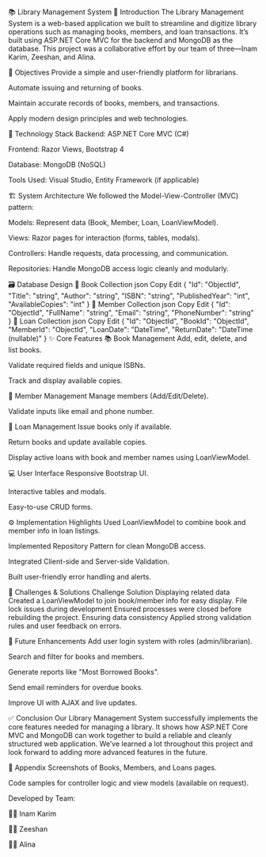 📚 Library Management System
👋 Introduction
The Library Management System is a web-based application we built to streamline and digitize library operations such as managing books, members, and loan transactions. It’s built using ASP.NET Core MVC for the backend and MongoDB as the database. This project was a collaborative effort by our team of three—Inam Karim, Zeeshan, and Alina.

🎯 Objectives
Provide a simple and user-friendly platform for librarians.

Automate issuing and returning of books.

Maintain accurate records of books, members, and transactions.

Apply modern design principles and web technologies.

🧰 Technology Stack
Backend: ASP.NET Core MVC (C#)

Frontend: Razor Views, Bootstrap 4

Database: MongoDB (NoSQL)

Tools Used: Visual Studio, Entity Framework (if applicable)

🏗️ System Architecture
We followed the Model-View-Controller (MVC) pattern:

Models: Represent data (Book, Member, Loan, LoanViewModel).

Views: Razor pages for interaction (forms, tables, modals).

Controllers: Handle requests, data processing, and communication.

Repositories: Handle MongoDB access logic cleanly and modularly.

🗃️ Database Design
📘 Book Collection
json
Copy
Edit
{
  "Id": "ObjectId",
  "Title": "string",
  "Author": "string",
  "ISBN": "string",
  "PublishedYear": "int",
  "AvailableCopies": "int"
}
👤 Member Collection
json
Copy
Edit
{
  "Id": "ObjectId",
  "FullName": "string",
  "Email": "string",
  "PhoneNumber": "string"
}
🔁 Loan Collection
json
Copy
Edit
{
  "Id": "ObjectId",
  "BookId": "ObjectId",
  "MemberId": "ObjectId",
  "LoanDate": "DateTime",
  "ReturnDate": "DateTime (nullable)"
}
✨ Core Features
📚 Book Management
Add, edit, delete, and list books.

Validate required fields and unique ISBNs.

Track and display available copies.

👥 Member Management
Manage members (Add/Edit/Delete).

Validate inputs like email and phone number.

🔄 Loan Management
Issue books only if available.

Return books and update available copies.

Display active loans with book and member names using LoanViewModel.

💻 User Interface
Responsive Bootstrap UI.

Interactive tables and modals.

Easy-to-use CRUD forms.

⚙️ Implementation Highlights
Used LoanViewModel to combine book and member info in loan listings.

Implemented Repository Pattern for clean MongoDB access.

Integrated Client-side and Server-side Validation.

Built user-friendly error handling and alerts.

🧩 Challenges & Solutions
Challenge	Solution
Displaying related data	Created a LoanViewModel to join book/member info for easy display.
File lock issues during development	Ensured processes were closed before rebuilding the project.
Ensuring data consistency	Applied strong validation rules and user feedback on errors.

🚀 Future Enhancements
Add user login system with roles (admin/librarian).

Search and filter for books and members.

Generate reports like "Most Borrowed Books".

Send email reminders for overdue books.

Improve UI with AJAX and live updates.

✅ Conclusion
Our Library Management System successfully implements the core features needed for managing a library. It shows how ASP.NET Core MVC and MongoDB can work together to build a reliable and cleanly structured web application. We’ve learned a lot throughout this project and look forward to adding more advanced features in the future.

📸 Appendix
Screenshots of Books, Members, and Loans pages.

Code samples for controller logic and view models (available on request).

Developed by Team:

👨‍💻 Inam Karim

👨‍💻 Zeeshan

👩‍💻 Alina
